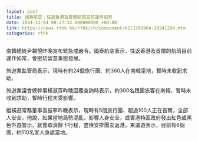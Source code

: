```yaml
---
layout: post
title: 國泰航空：往返香港及首爾航班目前運作如常
date: 2024-12-04 00:27:32.000000000 +08:00
link: https://news.rthk.hk/rthk/ch/component/k2/1781964-20241204.htm
categories: rthk
---
```


南韓總統尹錫悅昨晚宣布緊急戒嚴令。國泰航空表示，往返香港及首爾的航班目前運作如常，會密切留意事態發展。

旅遊業監管局表示，現時有約24個旅行團、約360人在南韓當地，暫時未收到求助。

旅遊業議會總幹事楊淑芬昨晚回覆查詢時表示，約300名跟團旅客在南韓，暫時未收到求助，暫時行程未受影響。

縱橫遊常務董事袁振寧昨晚表示，現時有5個旅行團、超過100人正在首爾，全部人安全，他說，如果當地局勢混亂，影響人身安全，或香港特區政府發出紅色或黑色外遊警示，就會取消餘下行程，盡快安排團友返港。東瀛遊表示，目前有6個團，約110名客人身處當地。
